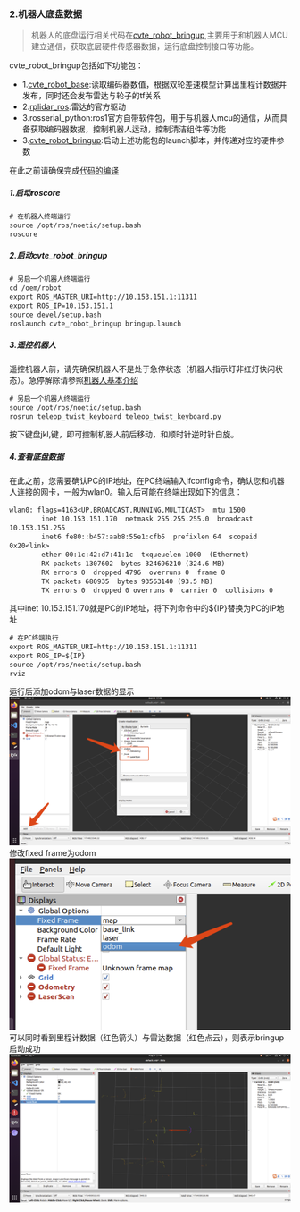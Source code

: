 ### 2.机器人底盘数据
>机器人的底盘运行相关代码在[cvte_robot_bringup](../cvte_robot_bringup/),主要用于和机器人MCU建立通信，获取底层硬件传感器数据，运行底盘控制接口等功能。

cvte_robot_bringup包括如下功能包：
+ 1.[cvte_robot_base](../cvte_robot_bringup/cvte_robot_base/):读取编码器数值，根据双轮差速模型计算出里程计数据并发布，同时还会发布雷达与轮子的tf关系
+ 2.[rplidar_ros](../cvte_robot_bringup/rplidar_ros/):雷达的官方驱动
+ 3.rosserial_python:ros1官方自带软件包，用于与机器人mcu的通信，从而具备获取编码器数据，控制机器人运动，控制清洁组件等功能
+ 3.[cvte_robot_bringup](../cvte_robot_bringup/cvte_robot_bringup/):启动上述功能包的launch脚本，并传递对应的硬件参数

在此之前请确保完成[代码的编译](./1.%E7%8E%AF%E5%A2%83%E6%90%AD%E5%BB%BA%E4%B8%8E%E7%BC%96%E8%AF%91.md)
##### 1.启动roscore
```
# 在机器人终端运行
source /opt/ros/noetic/setup.bash
roscore
```

##### 2.启动cvte_robot_bringup
```
# 另启一个机器人终端运行
cd /oem/robot
export ROS_MASTER_URI=http://10.153.151.1:11311
export ROS_IP=10.153.151.1
source devel/setup.bash
roslaunch cvte_robot_bringup bringup.launch
```

##### 3.遥控机器人
遥控机器人前，请先确保机器人不是处于急停状态（机器人指示灯非红灯快闪状态）。急停解除请参照[机器人基本介绍](0.%E6%9C%BA%E5%99%A8%E4%BA%BA%E5%9F%BA%E6%9C%AC%E4%BB%8B%E7%BB%8D.md)
```
# 另启一个机器人终端运行
source /opt/ros/noetic/setup.bash
rosrun teleop_twist_keyboard teleop_twist_keyboard.py
```
按下键盘jkl,键，即可控制机器人前后移动，和顺时针逆时针自旋。


##### 4.查看底盘数据
在此之前，您需要确认PC的IP地址，在PC终端输入ifconfig命令，确认您和机器人连接的网卡，一般为wlan0。输入后可能在终端出现如下的信息：
```
wlan0: flags=4163<UP,BROADCAST,RUNNING,MULTICAST>  mtu 1500
        inet 10.153.151.170  netmask 255.255.255.0  broadcast 10.153.151.255
        inet6 fe80::b457:aab8:55e1:cfb5  prefixlen 64  scopeid 0x20<link>
        ether 00:1c:42:d7:41:1c  txqueuelen 1000  (Ethernet)
        RX packets 1307602  bytes 324696210 (324.6 MB)
        RX errors 0  dropped 4796  overruns 0  frame 0
        TX packets 680935  bytes 93563140 (93.5 MB)
        TX errors 0  dropped 0 overruns 0  carrier 0  collisions 0

```
其中inet 10.153.151.170就是PC的IP地址，将下列命令中的${IP}替换为PC的IP地址
```
# 在PC终端执行
export ROS_MASTER_URI=http://10.153.151.1:11311
export ROS_IP=${IP}
source /opt/ros/noetic/setup.bash
rviz
```

运行后添加odom与laser数据的显示  
![](./img/add_scan_odom.png)
修改fixed frame为odom   
![](./img/fixed_frame.png)   
可以同时看到里程计数据（红色箭头）与雷达数据（红色点云），则表示bringup启动成功      
![](./img/show_odom.png)